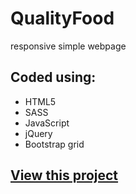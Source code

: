 # QualityFood

responsive simple webpage

## Coded using: ##

* HTML5
* SASS
* JavaScript
* jQuery
* Bootstrap grid

## [View this project](https://mdobski.github.io/QualityFood/) ##
